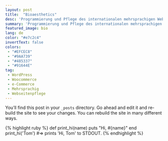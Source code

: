 ```yaml
---
layout: post
title:  "Bioaesthetics"
desc: 'Programmierung und Pflege des internationalen mehrsprachigen Webshop Bioaesthetics.'
summary: 'Programmierung und Pflege des internationalen mehrsprachigen Webshop Bioaesthetics.'
featured_image: bio
lang: de
color: "#e7c2c4"
invertText: false
colors:
 - "#EFCEC8"
 - "#9AA739"
 - "#485337"
 - "#91644E"
tag:
 - WordPress
 - Woocommerce
 - e-Commerce
 - Mehrsprachig
 - Webseitenpflege
---
```

You’ll find this post in your `_posts` directory. Go ahead and edit it and re-build the site to see your changes. You can rebuild the site in many different ways.

{% highlight ruby %}
def print_hi(name)
  puts "Hi, #{name}"
end
print_hi('Tom')
#=> prints 'Hi, Tom' to STDOUT.
{% endhighlight %}

